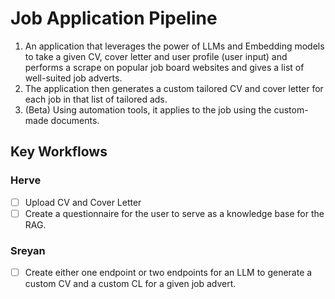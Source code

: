# Job Application Pipeline
1. An application that leverages the power of LLMs and Embedding models to take a given CV, cover letter and user profile (user input) and performs a scrape on popular job board websites and gives a list of well-suited job adverts.
2. The application then generates a custom tailored CV and cover letter for each job in that list of tailored ads.
3. (Beta) Using automation tools, it applies to the job using the custom-made documents.

## Key Workflows

### Herve
- [ ] Upload CV and Cover Letter
- [ ] Create a questionnaire for the user to serve as a knowledge base for the RAG.

### Sreyan
- [ ] Create either one endpoint or two endpoints for an LLM to generate a custom CV and a custom CL for a given job advert.